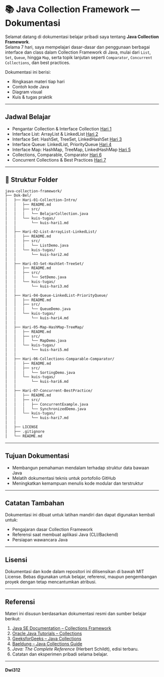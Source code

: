 # 📚 Java Collection Framework — Dokumentasi
Selamat datang di dokumentasi belajar pribadi saya tentang **Java Collection Framework**.  
Selama 7 hari, saya mempelajari dasar-dasar dan penggunaan berbagai interface dan class dalam Collection Framework di Java, mulai dari `List`, `Set`, `Queue`, hingga `Map`, serta topik lanjutan seperti `Comparator`, `Concurrent Collections`, dan best practices.

Dokumentasi ini berisi:
- Ringkasan materi tiap hari
- Contoh kode Java
- Diagram visual
- Kuis & tugas praktik

---

## Jadwal Belajar

- Pengantar Collection & Interface Collection     [Hari 1](./Hari-01-Collection-Intro)
- Interface List: ArrayList & LinkedList          [Hari 2](./Hari-02-List-ArrayList-LinkedList)     
- Interface Set: HashSet, TreeSet, LinkedHashSet  [Hari 3](./Hari-03-Set-HashSet-TreeSet)
- Interface Queue: LinkedList, PriorityQueue      [Hari 4](./Hari-04-Queue-LinkedList-PriorityQueue)
- Interface Map: HashMap, TreeMap, LinkedHashMap  [Hari 5](./Hari-05-Map-HashMap-TreeMap)
- Collections, Comparable, Comparator             [Hari 6](./Hari-06-Collections-Comparable-Comparator)           
- Concurrent Collections & Best Practices         [Hari 7](./Hari-07-Concurrent-Collections-Best-Practices)
    
---

## 📂 Struktur Folder

```bash
java-collection-framework/    
├── Dok-Bel/
│   ├── Hari-01-Collection-Intro/
│   │   ├── README.md
│   │   ├── src/
│   │   │   └── BelajarCollection.java
│   │   └── kuis-tugas/
│   │       └── kuis-hari1.md
│   │
│   ├── Hari-02-List-ArrayList-LinkedList/
│   │   ├── README.md
│   │   ├── src/
│   │   │   └── ListDemo.java
│   │   └── kuis-tugas/
│   │       └── kuis-hari2.md
│   │       
│   ├── Hari-03-Set-HashSet-TreeSet/
│   │   ├── README.md
│   │   ├── src/
│   │   │   └── SetDemo.java
│   │   └── kuis-tugas/
│   │       └── kuis-hari3.md
│   │       
│   ├── Hari-04-Queue-LinkedList-PriorityQueue/
│   │   ├── README.md
│   │   ├── src/
│   │   │   └── QueueDemo.java
│   │   └── kuis-tugas/
│   │       └── kuis-hari4.md
│   │       
│   ├── Hari-05-Map-HashMap-TreeMap/
│   │   ├── README.md
│   │   ├── src/
│   │   │   └── MapDemo.java
│   │   └── kuis-tugas/
│   │       └── kuis-hari5.md
│   │       
│   ├── Hari-06-Collections-Comparable-Comparator/
│   │   ├── README.md
│   │   ├── src/
│   │   │   └── SortingDemo.java
│   │   └── kuis-tugas/
│   │       └── kuis-hari6.md
│   │       
│   ├── Hari-07-Concurrent-BestPractice/
│   │   ├── README.md
│   │   ├── src/
│   │   │   ├── ConcurrentExample.java
│   │   │   └── SynchronizedDemo.java
│   │   └── kuis-tugas/
│   │       └── kuis-hari7.md
│   │       
│   ├── LICENSE
│   ├── .gitignore
│   └── README.md

```
---

## Tujuan Dokumentasi
- Membangun pemahaman mendalam terhadap struktur data bawaan Java
- Melatih dokumentasi teknis untuk portofolio GitHub
- Meningkatkan kemampuan menulis kode modular dan terstruktur

---

## Catatan Tambahan
Dokumentasi ini dibuat untuk latihan mandiri dan dapat digunakan kembali untuk:
- Pengajaran dasar Collection Framework
- Referensi saat membuat aplikasi Java (CLI/Backend)
- Persiapan wawancara Java

---

## Lisensi
Dokumentasi dan kode dalam repositori ini dilisensikan di bawah MIT License.
Bebas digunakan untuk belajar, referensi, maupun pengembangan proyek dengan tetap mencantumkan atribusi.

---

## Referensi
Materi ini disusun berdasarkan dokumentasi resmi dan sumber belajar berikut:

1. [Java SE Documentation – Collections Framework](https://docs.oracle.com/javase/8/docs/technotes/guides/collections/index.html)  
2. [Oracle Java Tutorials – Collections](https://docs.oracle.com/javase/tutorial/collections/index.html)  
3. [GeeksforGeeks – Java Collections](https://www.geeksforgeeks.org/collections-in-java-2/)  
4. [Baeldung – Java Collections Guide](https://www.baeldung.com/java-collections)  
5. *Java: The Complete Reference* (Herbert Schildt), edisi terbaru.  
6. Catatan dan eksperimen pribadi selama belajar.

---

#### Dwi312